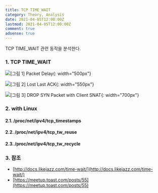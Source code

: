 ```yaml
---
title: TCP TIME_WAIT
category: Theory, Analysis
date: 2021-04-05T12:00:00Z
lastmod: 2021-04-05T12:00:00Z
comment: true
adsense: true
---
```


TCP TIME_WAIT 관련 동작을 분석한다.

### 1. TCP TIME_WAIT

![[그림 1] Packet Delay]({{site.baseurl}}/images/theory_analysis/TCP_TIME_WAIT/Packet_Delay.PNG){: width="500px"}

![[그림 2] Lost Last ACK]({{site.baseurl}}/images/theory_analysis/TCP_TIME_WAIT/Lost_Last_ACK.PNG){: width="550px"}

![[그림 3] DROP SYN Packet with Client SNAT]({{site.baseurl}}/images/theory_analysis/TCP_TIME_WAIT/Lost_Last_ACK.PNG){: width="700px"}

### 2. with Linux

#### 2.1. /proc/net/ipv4/tcp_timestamps

#### 2.2. /proc/net/ipv4/tcp_tw_reuse

#### 2.3. /proc/net/ipv4/tcp_tw_recycle

### 3. 참조

* [http://docs.likejazz.com/time-wait/](http://docs.likejazz.com/time-wait/)
* [https://meetup.toast.com/posts/55](https://meetup.toast.com/posts/55)